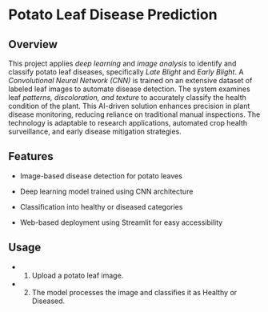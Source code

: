 #  Potato Leaf Disease Prediction 

## Overview

This project applies *deep learning* and *image analysis* to identify and classify potato leaf diseases, specifically *Late Blight* and *Early Blight*. A *Convolutional Neural Network (CNN)* is trained on an extensive dataset of labeled leaf images to automate disease detection. The system examines leaf *patterns, discoloration, and texture* to accurately classify the health condition of the plant. This AI-driven solution enhances precision in plant disease monitoring, reducing reliance on traditional manual inspections. The technology is adaptable to research applications, automated crop health surveillance, and early disease mitigation strategies.

## Features

- Image-based disease detection for potato leaves

- Deep learning model trained using CNN architecture

- Classification into healthy or diseased categories

- Web-based deployment using Streamlit for easy accessibility

## Usage

- 1. Upload a potato leaf image.

- 2. The model processes the image and classifies it as Healthy or Diseased.